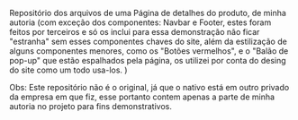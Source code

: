 Repositório dos arquivos de uma Página de detalhes do produto, de minha autoria (com exceção dos componentes: Navbar e Footer, estes foram feitos por terceiros e só os inclui para essa demonstração não ficar "estranha" sem esses componentes chaves do site, além da estilização de alguns componentes menores, como os "Botões vermelhos", e o "Balão de pop-up" que estão espalhados pela página, os utilizei por conta do desing do site como um todo usa-los. )


Obs: Este repositório não é o original, já que o nativo está em outro privado da empresa em que fiz, esse portanto contem apenas a parte de minha autoria no projeto para fins demonstrativos.

